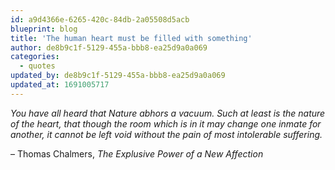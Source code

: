 ```yaml
---
id: a9d4366e-6265-420c-84db-2a05508d5acb
blueprint: blog
title: 'The human heart must be filled with something'
author: de8b9c1f-5129-455a-bbb8-ea25d9a0a069
categories:
  - quotes
updated_by: de8b9c1f-5129-455a-bbb8-ea25d9a0a069
updated_at: 1691005717
---
```

_You have all heard that Nature abhors a vacuum. Such at least is the nature of the heart, that though the room which is in it may change one inmate for another, it cannot be left void without the pain of most intolerable suffering._

– Thomas Chalmers, _The Explusive Power of a New Affection_